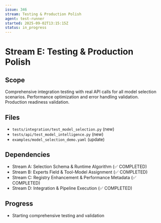 ```yaml
---
issue: 346
stream: Testing & Production Polish
agent: test-runner
started: 2025-09-02T13:15:15Z
status: in_progress
---
```


# Stream E: Testing & Production Polish

## Scope
Comprehensive integration testing with real API calls for all model selection scenarios. Performance optimization and error handling validation. Production readiness validation.

## Files
- `tests/integration/test_model_selection.py` (new)
- `tests/api/test_model_intelligence.py` (new)
- `examples/model_selection_demo.yaml` (update)

## Dependencies
- Stream A: Selection Schema & Runtime Algorithm (✅ COMPLETED)
- Stream B: Experts Field & Tool-Model Assignment (✅ COMPLETED)
- Stream C: Registry Enhancement & Performance Metadata (✅ COMPLETED)
- Stream D: Integration & Pipeline Execution (✅ COMPLETED)

## Progress
- Starting comprehensive testing and validation